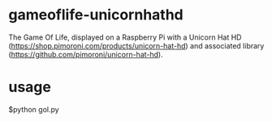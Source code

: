 # gameoflife-unicornhathd
The Game Of Life, displayed on a Raspberry Pi with a Unicorn Hat HD (https://shop.pimoroni.com/products/unicorn-hat-hd) and associated library (https://github.com/pimoroni/unicorn-hat-hd).

# usage
$python gol.py





